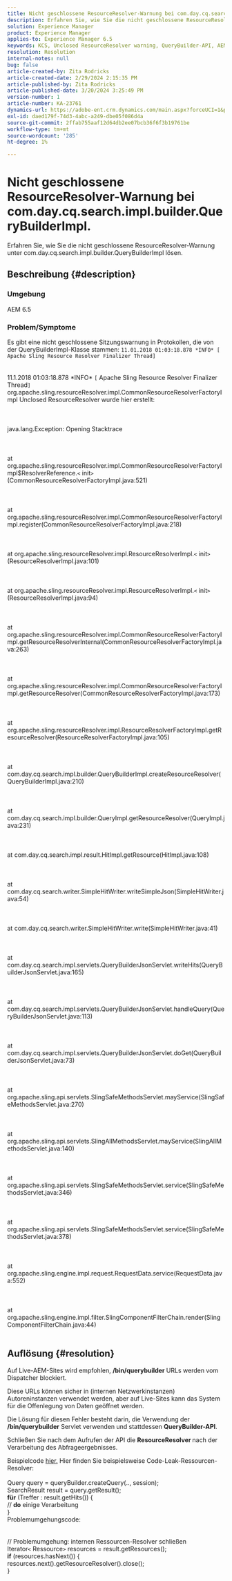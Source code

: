 ```yaml
---
title: Nicht geschlossene ResourceResolver-Warnung bei com.day.cq.search.impl.builder.QueryBuilderImpl.
description: Erfahren Sie, wie Sie die nicht geschlossene ResourceResolver-Warnung unter com.day.cq.search.impl.builder.QueryBuilderImpl lösen.
solution: Experience Manager
product: Experience Manager
applies-to: Experience Manager 6.5
keywords: KCS, Unclosed ResourceResolver warning, QueryBuilder-API, AEM 6.5
resolution: Resolution
internal-notes: null
bug: false
article-created-by: Zita Rodricks
article-created-date: 2/29/2024 2:15:35 PM
article-published-by: Zita Rodricks
article-published-date: 3/20/2024 3:25:49 PM
version-number: 1
article-number: KA-23761
dynamics-url: https://adobe-ent.crm.dynamics.com/main.aspx?forceUCI=1&pagetype=entityrecord&etn=knowledgearticle&id=3cffbcfd-0cd7-ee11-9079-6045bd006ce9
exl-id: daed179f-74d3-4abc-a249-dbe05f086d4a
source-git-commit: 2ffab755aaf12d64db2ee07bcb36f6f3b19761be
workflow-type: tm+mt
source-wordcount: '285'
ht-degree: 1%

---
```


# Nicht geschlossene ResourceResolver-Warnung bei com.day.cq.search.impl.builder.QueryBuilderImpl.


Erfahren Sie, wie Sie die nicht geschlossene ResourceResolver-Warnung unter com.day.cq.search.impl.builder.QueryBuilderImpl lösen.

## Beschreibung {#description}


### Umgebung

AEM 6.5

### Problem/Symptome

Es gibt eine nicht geschlossene Sitzungswarnung in Protokollen, die von der QueryBuilderImpl-Klasse stammen: `11.01.2018 01:03:18.878 *INFO* [ Apache Sling Resource Resolver Finalizer Thread]`
<br><br><br>11.1.2018 01:03:18.878 \*INFO\* `[` Apache Sling Resource Resolver Finalizer Thread`]`  org.apache.sling.resourceResolver.impl.CommonResourceResolverFactoryImpl Unclosed ResourceResolver wurde hier erstellt: <br><br><br><br>java.lang.Exception: Opening Stacktrace<br><br><br><br>at org.apache.sling.resourceResolver.impl.CommonResourceResolverFactoryImpl$ResolverReference.`<` init`>` (CommonResourceResolverFactoryImpl.java:521)<br><br><br><br>at org.apache.sling.resourceResolver.impl.CommonResourceResolverFactoryImpl.register(CommonResourceResolverFactoryImpl.java:218)<br><br><br><br>at org.apache.sling.resourceResolver.impl.ResourceResolverImpl.`<` init`>` (ResourceResolverImpl.java:101)<br><br><br><br>at org.apache.sling.resourceResolver.impl.ResourceResolverImpl.`<` init`>` (ResourceResolverImpl.java:94)<br><br><br><br>at org.apache.sling.resourceResolver.impl.CommonResourceResolverFactoryImpl.getResourceResolverInternal(CommonResourceResolverFactoryImpl.java:263)<br><br><br><br>at org.apache.sling.resourceResolver.impl.CommonResourceResolverFactoryImpl.getResourceResolver(CommonResourceResolverFactoryImpl.java:173)<br><br><br><br>at org.apache.sling.resourceResolver.impl.ResourceResolverFactoryImpl.getResourceResolver(ResourceResolverFactoryImpl.java:105)<br><br><br><br>at com.day.cq.search.impl.builder.QueryBuilderImpl.createResourceResolver(QueryBuilderImpl.java:210)<br><br><br><br>at com.day.cq.search.impl.builder.QueryImpl.getResourceResolver(QueryImpl.java:231)<br><br><br><br>at com.day.cq.search.impl.result.HitImpl.getResource(HitImpl.java:108)<br><br><br><br>at com.day.cq.search.writer.SimpleHitWriter.writeSimpleJson(SimpleHitWriter.java:54)<br><br><br><br>at com.day.cq.search.writer.SimpleHitWriter.write(SimpleHitWriter.java:41)<br><br><br><br>at com.day.cq.search.impl.servlets.QueryBuilderJsonServlet.writeHits(QueryBuilderJsonServlet.java:165)<br><br><br><br>at com.day.cq.search.impl.servlets.QueryBuilderJsonServlet.handleQuery(QueryBuilderJsonServlet.java:113)<br><br><br><br>at com.day.cq.search.impl.servlets.QueryBuilderJsonServlet.doGet(QueryBuilderJsonServlet.java:73)<br><br><br><br>at org.apache.sling.api.servlets.SlingSafeMethodsServlet.mayService(SlingSafeMethodsServlet.java:270)<br><br><br><br>at org.apache.sling.api.servlets.SlingAllMethodsServlet.mayService(SlingAllMethodsServlet.java:140)<br><br><br><br>at org.apache.sling.api.servlets.SlingSafeMethodsServlet.service(SlingSafeMethodsServlet.java:346)<br><br><br><br>at org.apache.sling.api.servlets.SlingSafeMethodsServlet.service(SlingSafeMethodsServlet.java:378)<br><br><br><br>at org.apache.sling.engine.impl.request.RequestData.service(RequestData.java:552)<br><br><br><br>at org.apache.sling.engine.impl.filter.SlingComponentFilterChain.render(SlingComponentFilterChain.java:44)<br><br>

## Auflösung {#resolution}


Auf Live-AEM-Sites wird empfohlen, <b>/bin/querybuilder</b> URLs werden vom Dispatcher blockiert.

Diese URLs können sicher in (internen Netzwerkinstanzen) Autoreninstanzen verwendet werden, aber auf Live-Sites kann das System für die Offenlegung von Daten geöffnet werden.

Die Lösung für diesen Fehler besteht darin, die Verwendung der<b> /bin/querybuilder</b> Servlet verwenden und stattdessen <b>QueryBuilder-API</b>.

Schließen Sie nach dem Aufrufen der API die <b>ResourceResolver </b>nach der Verarbeitung des Abfrageergebnisses.

Beispielcode [hier.](https://github.com/Adobe-Consulting-Services/acs-aem-samples/blob/master/bundle/src/main/java/com/adobe/acs/samples/search/querybuilder/impl/SampleQueryBuilder.java#L195) Hier finden Sie beispielsweise Code-Leak-Ressourcen-Resolver:
<br> <br>Query query = queryBuilder.createQuery(.., session);<br>SearchResult result = query.getResult();<br><b>für</b> (Treffer : result.getHits()) {<br>// <b>do</b> einige Verarbeitung<br>}<br>
Problemumgehungscode:
<br> <br> <br>// Problemumgehung: internen Ressourcen-Resolver schließen<br>Iterator`<` Ressource`>`  resources = result.getResources();<br><b>if</b> (resources.hasNext()) {<br>resources.next().getResourceResolver().close();<br>}
